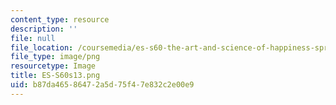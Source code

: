 ```yaml
---
content_type: resource
description: ''
file: null
file_location: /coursemedia/es-s60-the-art-and-science-of-happiness-spring-2013/b87da46586472a5d75f47e832c2e00e9_ES-S60s13.png
file_type: image/png
resourcetype: Image
title: ES-S60s13.png
uid: b87da465-8647-2a5d-75f4-7e832c2e00e9
---
```

